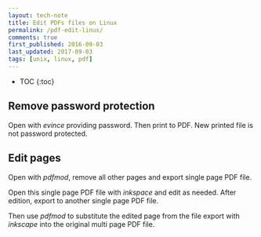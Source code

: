 ```yaml
---
layout: tech-note
title: Edit PDFs files on Linux
permalink: /pdf-edit-linux/
comments: true
first_published: 2016-09-03
last_updated: 2017-09-03
tags: [unix, linux, pdf]
---
```


* TOC
{:toc}

## Remove password protection

Open with *evince* providing password. Then print to PDF. New printed file is
not password protected.

## Edit pages

Open with *pdfmod*, remove all other pages and export single page PDF file.

Open this single page PDF file with *inkspace* and edit as needed. After
edition, export to another single page PDF file.

Then use *pdfmod* to substitute the edited page from the file export with
*inkscape* into the original multi page PDF file.
